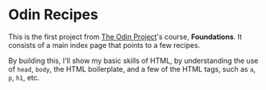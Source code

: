 # Odin Recipes

This is the first project from [The Odin Project](https://www.theodinproject.com/)'s course, **Foundations**. It consists of a main index page that points to a few recipes.

By building this, I'll show my basic skills of HTML, by understanding the use of `head`, `body`, the HTML boilerplate, and a few of the HTML tags, such as `a`, `p`, `h1`, etc.